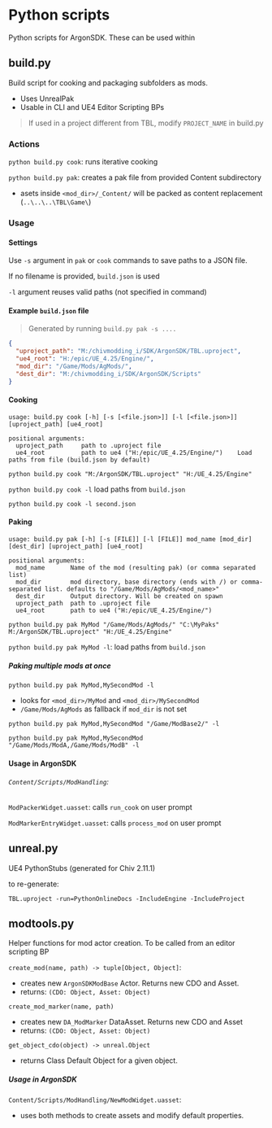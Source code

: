# Python scripts
Python scripts for ArgonSDK. These can be used within

## build.py
Build script for cooking and packaging subfolders as mods.
- Uses UnrealPak
- Usable in CLI and UE4 Editor Scripting BPs

> If used in a project different from TBL, modify `PROJECT_NAME` in build.py

### Actions
`python build.py cook`: runs iterative cooking

`python build.py pak`: creates a pak file from provided Content subdirectory
- asets inside `<mod_dir>/_Content/` will be packed as content replacement (`..\..\..\TBL\Game\`)

### Usage

#### Settings
Use `-s` argument in `pak` or `cook` commands to save paths to a JSON file.

If no filename is provided, `build.json` is used

`-l` argument reuses valid paths (not specified in command)

#### Example `build.json` file
> Generated by running `build.py pak -s ....`

```json
{
  "uproject_path": "M:/chivmodding_i/SDK/ArgonSDK/TBL.uproject",
  "ue4_root": "H:/epic/UE_4.25/Engine/",
  "mod_dir": "/Game/Mods/AgMods/",
  "dest_dir": "M:/chivmodding_i/SDK/ArgonSDK/Scripts"
}
```
#### Cooking
```shell
usage: build.py cook [-h] [-s [<file.json>]] [-l [<file.json>]] [uproject_path] [ue4_root]

positional arguments:
  uproject_path     path to .uproject file
  ue4_root          path to ue4 ("H:/epic/UE_4.25/Engine/")    Load paths from file (build.json by default)
```
`python build.py cook "M:/ArgonSDK/TBL.uproject" "H:/UE_4.25/Engine"`

`python build.py cook -l` load paths from `build.json` 

`python build.py cook -l second.json`


#### Paking
```shell
usage: build.py pak [-h] [-s [FILE]] [-l [FILE]] mod_name [mod_dir] [dest_dir] [uproject_path] [ue4_root]

positional arguments:
  mod_name       Name of the mod (resulting pak) (or comma separated list)
  mod_dir        mod directory, base directory (ends with /) or comma-separated list. defaults to "/Game/Mods/AgMods/<mod_name>"
  dest_dir       Output directory. Will be created on spawn
  uproject_path  path to .uproject file
  ue4_root       path to ue4 ("H:/epic/UE_4.25/Engine/")
  ```
`python build.py pak MyMod "/Game/Mods/AgMods/" "C:\MyPaks" M:/ArgonSDK/TBL.uproject" "H:/UE_4.25/Engine"`

`python build.py pak MyMod -l`: load paths from `build.json`

##### Paking multiple mods at once
`python build.py pak MyMod,MySecondMod -l`
- looks for `<mod_dir>/MyMod` and `<mod_dir>/MySecondMod`
- `/Game/Mods/AgMods` as fallback if `mod_dir` is not set 

`python build.py pak MyMod,MySecondMod "/Game/ModBase2/" -l`

`python build.py pak MyMod,MySecondMod "/Game/Mods/ModA,/Game/Mods/ModB" -l`


#### Usage in ArgonSDK
###### `Content/Scripts/ModHandling`:
`ModPackerWidget.uasset`: calls `run_cook` on user prompt

`ModMarkerEntryWidget.uasset`: calls `process_mod` on user prompt

## unreal.py
UE4 PythonStubs (generated for Chiv 2.11.1)

to re-generate:

`TBL.uproject -run=PythonOnlineDocs -IncludeEngine -IncludeProject` 

## modtools.py
Helper functions for mod actor creation.
To be called from an editor scripting BP

`create_mod(name, path) -> tuple[Object, Object]`: 
- creates new `ArgonSDKModBase` Actor. Returns new CDO and Asset.
- returns:  `(CDO: Object, Asset: Object)`

`create_mod_marker(name, path)`
- creates new `DA_ModMarker` DataAsset. Returns new CDO and Asset
- returns:  `(CDO: Object, Asset: Object)`

`get_object_cdo(object) -> unreal.Object`
- returns Class Default Object for a given object. 

##### Usage in ArgonSDK
`Content/Scripts/ModHandling/NewModWidget.uasset`:
- uses both methods to create assets and modify default properties.